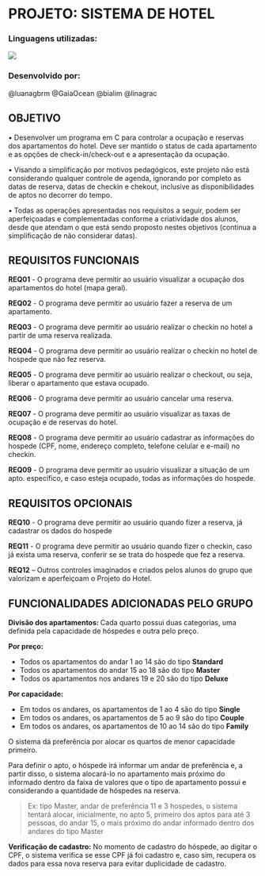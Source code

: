 # PROJETO: SISTEMA DE HOTEL
### Linguagens utilizadas:
<img src = "https://img.shields.io/badge/C-00599C?style=for-the-badge&logo=c&logoColor=white" />

### Desenvolvido por:
@luanagbrm @GaiaOcean @bialim @linagrac 

## OBJETIVO

• Desenvolver um programa em C para controlar a ocupação e reservas dos apartamentos do hotel. Deve ser mantido o status de cada apartamento e as opções de check-in/check-out e a apresentação da ocupação. 

• Visando a simplificação por motivos pedagógicos, este projeto não está considerando qualquer controle de agenda, ignorando por completo as datas de reserva, datas de checkin e chekout, inclusive as disponibilidades de aptos no decorrer do tempo.

• Todas as operações apresentadas nos requisitos a seguir, podem ser aperfeiçoadas e complementadas conforme a criatividade dos alunos, desde que atendam o que está sendo proposto nestes objetivos (continua a simplificação de não considerar datas).

## REQUISITOS FUNCIONAIS

<b>REQ01</b> - O programa deve permitir ao usuário visualizar a ocupação dos apartamentos do hotel (mapa geral). 

<b>REQ02</b> - O programa deve permitir ao usuário fazer a reserva de um apartamento. 

<b>REQ03</b> - O programa deve permitir ao usuário realizar o checkin no hotel a partir de uma reserva realizada.

<b>REQ04</b> - O programa deve permitir ao usuário realizar o checkin no hotel de hospede que não fez reserva.

<b>REQ05</b> - O programa deve permitir ao usuário realizar o checkout, ou seja, liberar o apartamento que estava ocupado.

<b>REQ06</b> - O programa deve permitir ao usuário cancelar uma reserva.

<b>REQ07</b> - O programa deve permitir ao usuário visualizar as taxas de ocupação e de reservas do hotel. 

<b>REQ08</b> - O programa deve permitir ao usuário cadastrar as informações do hospede (CPF, nome, endereço completo, telefone celular e e-mail) no checkin. 

<b>REQ09</b> - O programa deve permitir ao usuário visualizar a situação de um apto. específico, e caso esteja ocupado, todas as informações do hospede.

## REQUISITOS OPCIONAIS

<b>REQ10</b> - O programa deve permitir ao usuário quando fizer a reserva, já cadastrar os dados do hospede

<b>REQ11</b> - O programa deve permitir ao usuário quando fizer o checkin, caso já exista uma reserva, conferir se se trata do hospede que fez a reserva. 

<b>REQ12</b> – Outros controles 
imaginados e criados pelos alunos 
do grupo que valorizam e 
aperfeiçoam o Projeto do Hotel.

## FUNCIONALIDADES ADICIONADAS PELO GRUPO

<b>Divisão dos apartamentos: </b>Cada quarto possui duas categorias, uma definida pela capacidade de hóspedes e outra pelo preço.

<b>Por preço:</b>
- Todos os apartamentos do andar 1 ao 14 são do tipo <b>Standard</b>
- Todos os apartamentos do andar 15 ao 18 são do tipo <b>Master</b>
- Todos os apartamentos nos andares 19 e 20 são do tipo <b>Deluxe</b>

<b>Por capacidade:</b>
- Em todos os andares, os apartamentos de 1 ao 4 são do tipo <b>Single</b>
- Em todos os andares, os apartamentos de 5 ao 9 são do tipo <b>Couple</b>
- Em todos os andares, os apartamentos de 10 ao 14 são do tipo <b>Family</b>

O sistema dá preferência por alocar os quartos de menor capacidade primeiro.

Para definir o apto, o hóspede irá informar um andar de preferência e, a partir disso, o sistema alocará-lo no apartamento mais próximo do informado dentro da faixa de valores que o tipo de apartamento possui e considerando a quantidade de hóspedes na reserva.
   
> Ex: tipo Master, andar de preferência 11 e 3 hospedes, o sistema tentará alocar, inicialmente, no apto 5, primeiro dos aptos para até 3 pessoas, do andar 15, o mais próximo do andar informado dentro dos andares do tipo Master

<b>Verificação de cadastro:</b> No momento de cadastro do hóspede, ao digitar o CPF, o sistema verifica se esse CPF já foi cadastro e, caso sim, recupera os dados para essa nova reserva para evitar duplicidade de cadastro.
